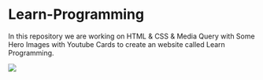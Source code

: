 # Learn-Programming
In this repository we are working on HTML &amp; CSS &amp; Media Query with Some Hero Images with Youtube Cards to create an website called Learn Programming.

<img src="[https://encrypted-tbn0.gstatic.com/images?q=tbn:ANd9GcRisv-yQgXGrto6OxQxX62JyvyQGvRsQQ760g&usqp=CAU](https://chat.google.com/u/0/api/get_attachment_url?url_type=FIFE_URL&content_type=image%2Fjpeg&attachment_token=AIGoCJmL3u2a5OyX4xZvaaB4Zs3hNuFMLzUESrVQ3FculfoS3Zw97mbDOO5MnAEHnKfavi%2FmlHxIqahyOLjYMBt9b2bPXlOv%2Bg4MHNwrLTssupFXOM1slj9gKAfXBfDyBuuAqmSmK8MLA2TAN9Rbx8FjtLJ5mh77b8fLXifqJv5mTgeC3cmQvLkI9B6arv8rT1JZfeOtfQgCQw%2BiHt3IJYofh8sO8J08R6qmtT6SgTUpEP4OcAyyZlnFd3Z%2FftzhnTsbnrrxWFZgIve%2BnuLh342RUyCKRvVtNkDTR2YPLaKdV0%2FXWMQNgbgPYB700ow4yJEvVRFvGl%2FLBxAIN%2F5KRglmm7RYenBl%2F6RRDkEZaYNXBq6HRl6tlZu9P4oYQc4w2RgQv%2BsNzOsuwigoBE5gS%2FzzOZljJYc53gbYFziI2Wh8WfULzd39cMtYz3lu5X0BS0%2FifByUJduySmkrCI%2Bw4wlW%2BwHqk%2BZ6jPOZKUPMnxrNjsc%3D&sz=w1919-h880)" />
